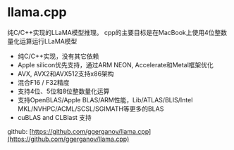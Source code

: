 # llama.cpp

纯C/C++实现的LLaMA模型推理。
cpp的主要目标是在MacBook上使用4位整数量化运算运行LLaMA模型

* 纯C/C++实现，没有其它依赖
* Apple silicon优先支持，通过ARM NEON, Accelerate和Metal框架优化
* AVX, AVX2和AVX512支持x86架构
* 混合F16 / F32精度
* 支持4位、5位和8位整数量化运算
* 支持OpenBLAS/Apple BLAS/ARM性能，Lib/ATLAS/BLIS/Intel MKL/NVHPC/ACML/SCSL/SGIMATH等更多的BLAS
* cuBLAS and CLBlast 支持

github: [https://github.com/ggerganov/llama.cpp](https://github.com/ggerganov/llama.cpp)